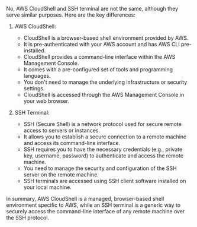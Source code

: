 No, AWS CloudShell and SSH terminal are not the same, although they serve similar purposes. Here are the key differences:

1. AWS CloudShell:

   - CloudShell is a browser-based shell environment provided by AWS.
   - It is pre-authenticated with your AWS account and has AWS CLI pre-installed.
   - CloudShell provides a command-line interface within the AWS Management Console.
   - It comes with a pre-configured set of tools and programming languages.
   - You don't need to manage the underlying infrastructure or security settings.
   - CloudShell is accessed through the AWS Management Console in your web browser.

2. SSH Terminal:
   - SSH (Secure Shell) is a network protocol used for secure remote access to servers or instances.
   - It allows you to establish a secure connection to a remote machine and access its command-line interface.
   - SSH requires you to have the necessary credentials (e.g., private key, username, password) to authenticate and access the remote machine.
   - You need to manage the security and configuration of the SSH server on the remote machine.
   - SSH terminals are  accessed using SSH client software installed on your local machine.

In summary, AWS CloudShell is a managed, browser-based shell environment specific to AWS, while an SSH terminal is a generic way to securely access the command-line interface of any remote machine over the SSH protocol.
